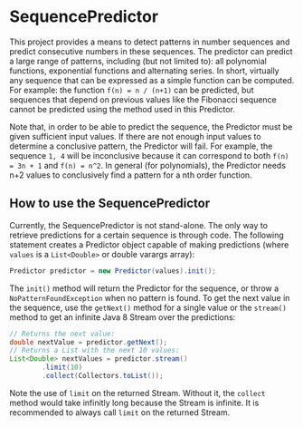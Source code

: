 SequencePredictor
=================

This project provides a means to detect patterns in number sequences and predict
consecutive numbers in these sequences. The predictor can predict a large range
of patterns, including (but not limited to): all polynomial functions,
exponential functions and alternating series. In short, virtually any sequence
that can be expressed as a simple function can be computed. For example: the
function `f(n) = n / (n+1)` can be predicted, but sequences that depend on
previous values like the Fibonacci sequence cannot be predicted using the method
used in this Predictor.

Note that, in order to be able to predict the sequence, the Predictor must be
given sufficient input values. If there are not enough input values to determine
a conclusive pattern, the Predictor will fail. For example, the sequence `1, 4`
will be inconclusive because it can correspond to both `f(n) = 3n + 1` and
`f(n) = n^2`. In general (for polynomials), the Predictor needs n+2 values to
conclusively find a pattern for a nth order function.


How to use the SequencePredictor
--------------------------------

Currently, the SequencePredictor is not stand-alone. The only way to retrieve
predictions for a certain sequence is through code. The following statement
creates a Predictor object capable of making predictions (where `values` is a
`List<Double>` or double varargs array):

```java
Predictor predictor = new Predictor(values).init();
```

The `init()` method will return the Predictor for the sequence, or throw
a `NoPatternFoundException` when no pattern is found. To get the next value in
the sequence, use the `getNext()` method for a single value or the `stream()`
method to get an infinite Java 8 Stream over the predictions:

```java
// Returns the next value:
double nextValue = predictor.getNext();
// Returns a List with the next 10 values:
List<Double> nextValues = predictor.stream()
        .limit(10)
        .collect(Collectors.toList());
```

Note the use of `limit` on the returned Stream. Without it, the `collect` method
would take infinitly long because the Stream is infinite. It is recommended to
always call `limit` on the returned Stream.
